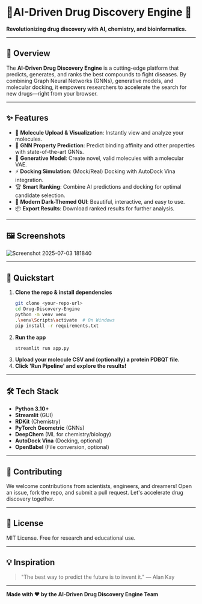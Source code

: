 #  🧬AI-Driven Drug Discovery Engine 🚀

**Revolutionizing drug discovery with AI, chemistry, and bioinformatics.**

---

## 🌟 Overview

The **AI-Driven Drug Discovery Engine** is a cutting-edge platform that predicts, generates, and ranks the best compounds to fight diseases. By combining Graph Neural Networks (GNNs), generative models, and molecular docking, it empowers researchers to accelerate the search for new drugs—right from your browser.

---

## ✨ Features

- 🧪 **Molecule Upload & Visualization**: Instantly view and analyze your molecules.
- 🧠 **GNN Property Prediction**: Predict binding affinity and other properties with state-of-the-art GNNs.
- 🔬 **Generative Model**: Create novel, valid molecules with a molecular VAE.
- ⚡ **Docking Simulation**: (Mock/Real) Docking with AutoDock Vina integration.
- 🏆 **Smart Ranking**: Combine AI predictions and docking for optimal candidate selection.
- 🎨 **Modern Dark-Themed GUI**: Beautiful, interactive, and easy to use.
- 📦 **Export Results**: Download ranked results for further analysis.

---

## 🖼️ Screenshots

![Screenshot 2025-07-03 181840](https://github.com/user-attachments/assets/3fd19db0-4d42-402e-a0fa-1ca7e0d96853)


---

## 🚀 Quickstart

1. **Clone the repo & install dependencies**
   ```bash
   git clone <your-repo-url>
   cd Drug-Discovery-Engine
   python -m venv venv
   .\venv\Scripts\activate  # On Windows
   pip install -r requirements.txt
   ```
2. **Run the app**
   ```bash
   streamlit run app.py
   ```
3. **Upload your molecule CSV and (optionally) a protein PDBQT file.**
4. **Click 'Run Pipeline' and explore the results!**

---

## 🛠️ Tech Stack
- **Python 3.10+**
- **Streamlit** (GUI)
- **RDKit** (Chemistry)
- **PyTorch Geometric** (GNNs)
- **DeepChem** (ML for chemistry/biology)
- **AutoDock Vina** (Docking, optional)
- **OpenBabel** (File conversion, optional)

---

## 🤝 Contributing

We welcome contributions from scientists, engineers, and dreamers! Open an issue, fork the repo, and submit a pull request. Let's accelerate drug discovery together.

---

## 📄 License

MIT License. Free for research and educational use.

---

## 💡 Inspiration

> "The best way to predict the future is to invent it." — Alan Kay

---

**Made with ❤️ by the AI-Driven Drug Discovery Engine Team** 
